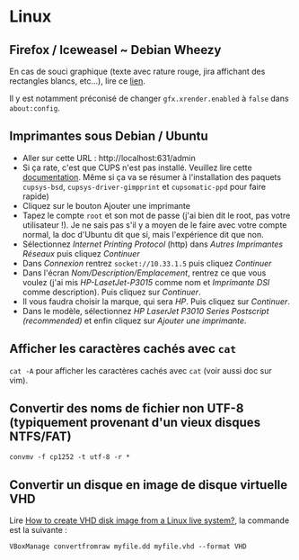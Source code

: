 # Linux

## Firefox / Iceweasel ~ Debian Wheezy

En cas de souci graphique (texte avec rature rouge, jira affichant des rectangles blancs, etc...), lire ce
[lien](http://www.waveguide.se/?article=speed-up-that-sluggish-iceweasel-firefox).

Il y est notamment préconisé de changer `gfx.xrender.enabled` à `false` dans `about:config`.

## Imprimantes sous Debian / Ubuntu

- Aller sur cette URL : http://localhost:631/admin
- Si ça rate, c'est que CUPS n'est pas installé. Veuillez lire cette [documentation](https://wiki.debian.org/fr/CUPS). Même si ça va se résumer à l'installation des paquets `cupsys-bsd`, `cupsys-driver-gimpprint` et `cupsomatic-ppd` pour faire rapide)
- Cliquez sur le bouton Ajouter une imprimante
- Tapez le compte `root` et son mot de passe (j'ai bien dit le root, pas votre utilisateur !). Je ne sais pas s'il y a moyen de le faire avec votre compte normal, la doc d'Ubuntu dit que si, mais l'expérience dit que non.
- Sélectionnez _Internet Printing Protocol_ (http) dans _Autres Imprimantes Réseaux_ puis cliquez _Continuer_
- Dans _Connexion_ rentrez `socket://10.33.1.5` puis cliquez _Continuer_
- Dans l'écran _Nom/Description/Emplacement_, rentrez ce que vous voulez (j'ai mis _HP-LasetJet-P3015_ comme nom et _Imprimante DSI_ comme description). Puis cliquez sur _Continuer_.
- Il vous faudra choisir la marque, qui sera _HP_. Puis cliquez sur _Continuer_.
- Dans le modèle, sélectionnez _HP LaserJet P3010 Series Postscript (recommended)_ et enfin cliquez sur _Ajouter une imprimante_.

## Afficher les caractères cachés avec `cat`

`cat -A` pour afficher les caractères cachés avec `cat` (voir aussi doc sur vim).


## Convertir des noms de fichier non UTF-8 (typiquement provenant d'un vieux disques NTFS/FAT)

```
convmv -f cp1252 -t utf-8 -r *
```

## Convertir un disque en image de disque virtuelle VHD

Lire [How to create VHD disk image from a Linux live system?](https://superuser.com/questions/410940/how-to-create-vhd-disk-image-from-a-linux-live-system#412495), la commande est la suivante :

```
VBoxManage convertfromraw myfile.dd myfile.vhd --format VHD
```

